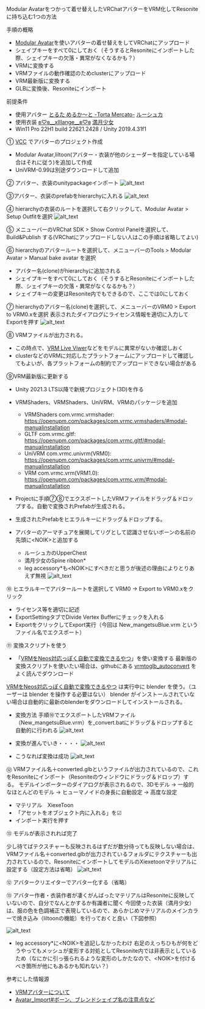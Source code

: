 Modular Avatarをつかって着せ替えしたVRChatアバターをVRM化してResoniteに持ち込む1つの方法

手順の概略
- [Modular Avatar](https://modular-avatar.nadena.dev/ja/docs/intro)を使いアバターの着せ替えをしてVRChatにアップロード
- シェイプキーをすべて0にしておく（そうするとResoniteにインポートした際、シェイプキーの欠落・異常がなくなるかも？）
- VRMに変換する
- VRMファイルの動作確認のためclusterにアップロード
- VRM最新版に変換する
- GLBに変換後、Resoniteにインポート

前提条件
- 使用アバター [とるた めるか～と -Torta Mercato-](https://tortamercato.booth.pm/) [ルーシュカ](https://booth.pm/ja/items/4296675)
- 使用衣装 [ʚ♡ɞ__xIIIange__ʚ♡ɞ](https://xiiiange.booth.pm/) [満月少女](https://booth.pm/ja/items/4998054)
- Win11 Pro 22H1 build 22621.2428 / Unity 2019.4.31f1

➀ [VCC](https://vrchat.com/home/download) でアバターのプロジェクト作成
- Modular Avatar,liltoon(アバター・衣装が他のシェーダーを指定している場合はそれに従う)を追加して作成
- UniVRM-0.99は別途ダウンロードして追加

② アバター、衣装のunitypackageインポート
![alt_text](images/image1.png "image_tooltip")

③アバター、衣装のprefabをhierarchyに入れる
![alt_text](images/image2.png "image_tooltip")

④ hierarchyの衣装のルートを選択して右クリックして、Modular Avatar > Setup Outfitを選択
![alt_text](images/image3.png "image_tooltip")

⑤ メニューバーのVRChat SDK > Show Control Panelを選択して、Build&Publish する(VRChatにアップロードしない人はこの手順は省略してよい)

⑥ hierarchyのアバタールートを選択して、メニューバーのTools > Modular Avatar > Manual bake avatar を選択
- アバター名(clone)がhierarchyに追加される
- シェイプキーをすべて0にしておく（そうするとResoniteにインポートした際、シェイプキーの欠落・異常がなくなるかも？）
 - シェイプキーの変更はResonite内でもできるので、ここでは0にしておく
   
⑦ hierarchyのアバター名(clone)を選択して、メニューバーのVRM0 > Export to VRM0.xを選択
表示されたダイアログにライセンス情報を適切に入力してExportを押す
![alt_text](images/image4.png "image_tooltip")

⑧ VRMファイルが出力される。
- この時点で、[VRM Live Viwer](https://booth.pm/ja/items/1783082)などをモデルに異常がないか確認しおく
- clusterなどのVRMに対応したプラットフォームにアップロードして確認してもよいが、各プラットフォームの制約でアップロードできない場合がある

⑨VRM最新版に更新する

- Unity 2021.3 LTS以降で新規プロジェクト(3D)を作る

- VRMShaders、VRMShaders、UniVRM、VRMのパッケージを追加
  - VRMShaders com.vrmc.vrmshader: https://openupm.com/packages/com.vrmc.vrmshaders/#modal-manualinstallation
  - GLTF com.vrmc.gltf: https://openupm.com/packages/com.vrmc.gltf/#modal-manualinstallation
  - UniVRM com.vrmc.univrm(VRM0): https://openupm.com/packages/com.vrmc.univrm/#modal-manualinstallation
  - VRM com.vrmc.vrm(VRM1.0): https://openupm.com/packages/com.vrmc.vrm/#modal-manualinstallation
  
- Projectに手順⑦⑧でエクスポートしたVRMファイルをドラッグ＆ドロップする。自動で変換されPrefabが生成される。

- 生成されたPrefabをヒエラルキーにドラッグ＆ドロップする。

- アバターのアーマチュアを展開してリグとして認識させないボーンの名前の先頭に&lt;NOIK&gt;と追加する
  - ルーシュカのUpperChest
  - 満月少女のSpine ribbon*
  - leg accessory*も&lt;NOIK&gt;にすべきだと思うが後述の理由によりとりあえず無視
![alt_text](images/append_noik.png "image_tooltip")

⑩ ヒエラルキーでアバタールートを選択して VRM0 → Export to VRM0.xをクリック
- ライセンス等を適切に記述
- ExportSettingタブでDivide Vertex Bufferにチェックを入れる
- ExportをクリックしてExport実行（今回は New_mangetsuBlue.vrm というファイル名でエクスポート）

⑪ 変換スクリプトを使う
- 「[VRMをNeos対応っぽく自動で変換できるやつ](https://booth.pm/ja/items/4104649)」を使い変換する
最新版の変換スクリプトを使いたい場合は、githubにある [vrmtoglb_autoconvert](https://github.com/kazu0617/vrmtoglb_autoconvert) をよく読んでダウンロード

[VRMをNeos対応っぽく自動で変換できるやつ](https://booth.pm/ja/items/4104649) は実行中に blender を使う。（ユーザーは blender を操作する必要はない）
blender がインストールされていない場合は自動的に最新のblenderをダウンロードしてインストールされる。

- 変換方法
手順⑩でエクスポートしたVRMファイル（New_mangetsuBlue.vrm）を_convert.batにドラッグ＆ドロップすると自動的に行われる
![alt_text](images/image5.png "image_tooltip")

- 変換が進んでいき・・・・
![alt_text](images/image6.png "image_tooltip")

- こうなれば変換は成功
![alt_text](images/image7.png "image_tooltip")

⑫ VRMファイル名＋converted.glbというファイルが出力されているので、これをResoniteにインポート（Resoniteのウィンドウにドラッグ＆ドロップ）する。
モデルインポーターのダイアログが表示されるので、3Dモデル → 一般的なほとんどのモデル → ヒューマノイドの身長に自動設定 → 高度な設定
- マテリアル　XiexeToon
- 「アセットをオブジェクト内に入れる」を☑
- インポート実行を押す

⑬ モデルが表示されれば完了

少し待てばテクスチャーも反映されるはずだが数分待っても反映しない場合は、VRMファイル名＋converted.glbが出力されているフォルダにテクスチャーも出力されているので、ResoniteにインポートしてモデルのXiexetoonマテリアルに設定する（設定方法は省略）
![alt_text](images/image8.png "image_tooltip")

⑫ アバタークリエイターでアバター化する（省略）

⑬ アバター作者・衣装作者が凄くがんばったマテリアルはResoniteに反映していないので、自分でなんとかするか有識者に聞く
今回使った衣装（満月少女）は、服の色を色調補正で表現しているので、あらかじめマテリアルのメインカラーで焼き込み（liltoonの機能）を行っておくと良い（下図参照）

![alt_text](images/tex_yakikomi.png "image_tooltip")

 - leg accessory*に&lt;NOIK&gt;を追記しなかったわけ
   右足のえっちひもが何をどうやってもメッシュが変形する対処としてResonite内では非表示としているため（なにかに引っ張られるような変形のしかたなので、&lt;NOIK&gt;を付けるべき箇所が他にもあるかも知れない？）

参考にした情報源
- [VRMアバターについて](https://sharedx.notion.site/VRM-d93c6e3ae2f647e0956054efff1d20b9)
- [Avatar_Import#ボーン、ブレンドシェイプ名の注意点など](https://neosvrjp.memo.wiki/d/Avatar_Import#content_1)
